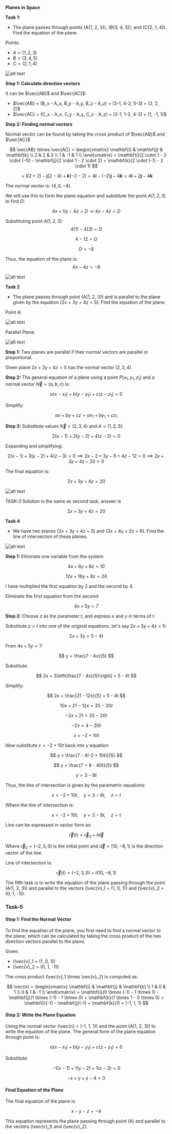 **Planes in Space**

**Task 1:**
 
- The plane passes through points \(A(1, 2, 3)\), \(B(3, 4, 5)\), and \(C(2, 1, 4)\). Find the equation of the plane.


Points:
- $A = (1, 2, 3)$
- $B = (3, 4, 5)$
- $C = (2, 1, 4)$

![alt text](image.png)

**Step 1: Calculate direction vectors**

It can be $\vec{AB}$ and $\vec{AC}$:
- $\vec{AB} = (B_x - A_x, B_y - A_y, B_z - A_z) = (3-1, 4-2, 5-3) = (2, 2, 2)$
- $\vec{AC} = (C_x - A_x, C_y - A_y, C_z - A_z) = (2-1, 1-2, 4-3) = (1, -1, 1)$

**Step 2: Finding normal vectors**

Normal vector can be found by taking the cross product of $\vec{AB}$ and $\vec{AC}$

$$
\vec{AB} \times \vec{AC} = 
\begin{vmatrix}
\mathbf{i} & \mathbf{j} & \mathbf{k} \\
2 & 2 & 2 \\
1 & -1 & 1 \\
\end{vmatrix} = \mathbf{i}(2 \cdot 1 - 2 \cdot (-1)) - \mathbf{j}(2 \cdot 1 - 2 \cdot 2) + \mathbf{k}(2 \cdot (-1) - 2 \cdot 1)
$$

$$
= \mathbf{i}(2 + 2) - \mathbf{j}(2 - 4) + \mathbf{k}(-2 - 2)
= 4\mathbf{i} - (-2)\mathbf{j} - 4\mathbf{k}
= 4\mathbf{i} + 2\mathbf{j} - 4\mathbf{k}
$$


The normal vector is: $(4, 0, -4)$.

We will use this to form the plane equation and substitute the point $A(1, 2, 3)$ to find $D$:

$$4x + 0y - 4z = D \rightarrow 4x - 4z = D$$

Substituting point $A(1, 2, 3)$:
$$4(1) - 4(3) = D$$

$$4 - 12 = D$$

$$D = -8$$

Thus, the equation of the plane is:
$$4x - 4z = -8$$

![alt text](image-1.png)




**Task 2**

- The plane passes through point \(A(1, 2, 3)\) and is parallel to the plane given by the equation \(2x + 3y + 4z = 5\). Find the equation of the plane.

Point A:

![alt text](image-2.png)

Parallel Plane:

![alt text](image-3.png)

**Step 1:**
Two planes are parallel if their normal vectors are parallel or proportional.

Given plane $2x + 3y + 4z = 5$ has the normal vector  $(2, 3, 4)$.

**Step 2:**
The general equation of a plane using a point $P(x_1, y_1, z_1)$ and a normal vector $\vec{N} = (a, b, c)$ is:

$$
a(x - x_1) + b(y - y_1) + c(z - z_1) = 0
$$

Simplify:

$$
ax + by + cz = ax_1 + by_1 + cz_1
$$

**Step 3:**
Substitute values $\vec{N} = (2, 3, 4)$ and $A = (1, 2, 3)$:

$$
2(x - 1) + 3(y - 2) + 4(z - 3) = 0
$$

Expanding and simplifying:

$$
2(x - 1) + 3(y - 2) + 4(z - 3) = 0 \implies 2x - 2 + 3y - 6 + 4z - 12 = 0 \implies 2x + 3y + 4z - 20 = 0
$$

The final equation is:

$$
2x + 3y + 4z = 20
$$

![alt text](image-4.png)

TASK-3
Solution is the same as second task, answer is

$$
2x + 3y + 4z = 20
$$


**Task 4**

- We have two planes \(2x + 3y + 4z = 5\) and \(3x + 4y + 2z = 6\). Find the line of intersection of these planes.

![alt text](image-5.png)

**Step 1:** Eliminate one variable from the system

$$
4x + 6y + 8z = 10
$$

$$
12x + 16y + 8z = 24
$$

I have multiplied the first equation by 2 and the second by 4.

Eliminate the first equation from the second:

$$
4x + 5y = 7
$$

**Step 2:**
Choose $z$ as the parameter $t$, and express $x$ and $y$ in terms of $t$.

Substitute $z = t$ into one of the original equations, let's say $2x + 3y + 4z = 5$:

$$
2x + 3y = 5 - 4t
$$

From $4x + 5y = 7$:

$$
y = \frac{7 - 4x}{5}
$$

Substitute:

$$
2x + 3\left(\frac{7 - 4x}{5}\right) = 5 - 4t
$$

Simplify:

$$
2x + \frac{21 - 12x}{5} = 5 - 4t
$$

$$
10x + 21 - 12x = 25 - 20t
$$

$$
-2x + 21 = 25 - 20t
$$

$$
-2x = 4 - 20t
$$

$$
x = -2 + 10t
$$

Now substitute $x = -2 + 10t$ back into $y$ equation:

$$
y = \frac{7 - 4(-2 + 10t)}{5}
$$

$$
y = \frac{7 + 8 - 40t}{5}
$$

$$
y = 3 - 8t
$$

Thus, the line of intersection is given by the parametric equations:

$$
x = -2 + 10t, \quad y = 3 - 8t, \quad z = t
$$

Where the line of intersection is:

$$
x = -2 + 10t,
\quad y = 3 - 8t,
\quad z = t
$$

Line can be expressed in vector form as:

$$
\vec{r}(t) = \vec{r}_0 + t\vec{d}
$$

Where $\vec{r}_0 = (-2, 3, 0)$ is the initial point and $\vec{d} = (10, -8, 1)$ is the direction vector of the line.

Line of intersection is:

$$
\vec{r}(t) = (-2, 3, 0) + t(10, -8, 1)
$$


The fifth task is to write the equation of the plane passing through the point \(A(1, 2, 3)\) and parallel to the vectors \(\vec{v}_1 = (1, 0, 1)\) and \(\vec{v}_2 = (0, 1, -1)\).

### Task-5

#### Step 1: Find the Normal Vector
To find the equation of the plane, you first need to find a normal vector to the plane, which can be calculated by taking the cross product of the two direction vectors parallel to the plane.

Given:
- \(\vec{v}_1 = (1, 0, 1)\)
- \(\vec{v}_2 = (0, 1, -1)\)

The cross product \(\vec{v}_1 \times \vec{v}_2\) is computed as:

$$
\vec{n} = \begin{vmatrix}
\mathbf{i} & \mathbf{j} & \mathbf{k} \\
1 & 0 & 1 \\
0 & 1 & -1 \\
\end{vmatrix} = \mathbf{i}(0 \times (-1) - 1 \times 1) - \mathbf{j}(1 \times (-1) - 1 \times 0) + \mathbf{k}(1 \times 1 - 0 \times 0)
= \mathbf{i}(-1) - \mathbf{j}(-1) + \mathbf{k}(1)
= (-1, 1, 1)
$$

#### Step 2: Write the Plane Equation
Using the normal vector \(\vec{n} = (-1, 1, 1)\) and the point \(A(1, 2, 3)\) to write the equation of the plane. The general form of the plane equation through point is:

$$
a(x - x_1) + b(y - y_1) + c(z - z_1) = 0
$$

Substitute:

$$
-1(x - 1) + 1(y - 2) + 1(z - 3) = 0
$$


$$
-x + y + z - 4 = 0
$$

#### Final Equation of the Plane
The final equation of the plane is:

$$
x - y - z = -4 
$$

This equation represents the plane passing through point \(A\) and parallel to the vectors \(\vec{v}_1\) and \(\vec{v}_2\).
